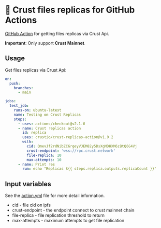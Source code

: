 # 🚀 Crust files replicas for GitHub Actions

[GitHub Action](https://github.com/features/actions) for getting files replicas via Crust Api.

**Important**: Only support **Crust Mainnet**.

## Usage

Get files replicas via Crust Api:

```yaml
on: 
  push:
    branches:
      - main

jobs:
  test_job:
    runs-on: ubuntu-latest
    name: Testing on Crust Replicas
    steps:
      - uses: actions/checkout@v2.1.0
      - name: Crust replicas action
        id: replica
        uses: crustio/crust-replicas-action@v1.0.2
        with:
          cid: QmevJf2rdNibZCGrgeyVJEM82y5DsXgMDHXM6zBtQ6G4Vj
          crust-endpoint: 'wss://rpc.crust.network'
          file-replica: 10
          max-attempts: 10
      - name: Print res
        run: echo "Replicas ${{ steps.replica.outputs.replicaCount }}"
```

## Input variables

See the [action.yml](./action.yml) file for more detail information.

* cid - file cid on ipfs
* crust-endpoint - the endpoint connect to crust mainnet chain
* file-replica - file replication threshold to return
* max-attempts - maximum attempts to get file replication


